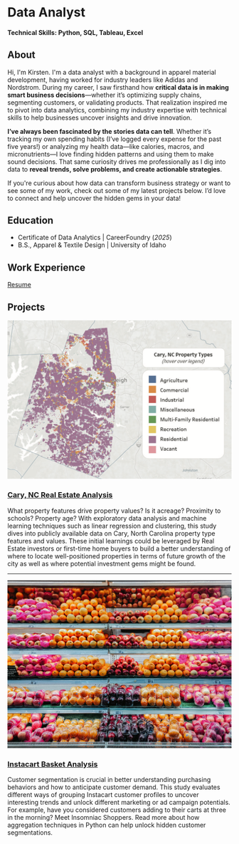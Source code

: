 # Data Analyst

#### Technical Skills: Python, SQL, Tableau, Excel

## About

Hi, I'm Kirsten. I'm a data analyst with a background in apparel material development, having worked for industry leaders like Adidas and Nordstrom. During my career, I saw firsthand how **critical data is in making smart business decisions**—whether it’s optimizing supply chains, segmenting customers, or validating products. That realization inspired me to pivot into data analytics, combining my industry expertise with technical skills to help businesses uncover insights and drive innovation.

**I’ve always been fascinated by the stories data can tell**. Whether it’s tracking my own spending habits (I’ve logged every expense for the past five years!) or analyzing my health data—like calories, macros, and micronutrients—I love finding hidden patterns and using them to make sound decisions. That same curiosity drives me professionally as I dig into data to **reveal trends, solve problems, and create actionable strategies**.

If you're curious about how data can transform business strategy or want to see some of my work, check out some of my latest projects below. I’d love to connect and help uncover the hidden gems in your data!

## Education
- Certificate of Data Analytics | CareerFoundry (_2025_)								       		
- B.S., Apparel & Textile Design | University of Idaho

## Work Experience
<a href="https://kirstencurrie.github.io/assets/img/Currie_Kirsten_Resume.pdf" target="_blank">Resume</a>


## Projects

![Interactive Tableau map of property types in Raleigh, NC](assets/img/cary_map.png)

### [Cary, NC Real Estate Analysis](https://kirstencurrie.github.io/repository-name/project1.md)

What property features drive property values? Is it acreage? Proximity to schools? Property age? With exploratory data analysis and machine learning techniques such as linear regression and clustering, this study dives into publicly available data on Cary, North Carolina property type features and values. These initial learnings could be leveraged by Real Estate investors or first-time home buyers to build a better understanding of where to locate well-positioned properties in terms of future growth of the city as well as where potential investment gems might be found.

---

![Image of fruit on the shelf at grocery store](assets/img/ic_groceries.jpg)

### [Instacart Basket Analysis](https://kirstencurrie.github.io/repository-name/project2.md)

Customer segmentation is crucial in better understanding purchasing behaviors and how to anticipate customer demand. This study evaluates different ways of grouping Instacart customer profiles to uncover interesting trends and unlock different marketing or ad campaign potentials. For example, have you considered customers adding to their carts at three in the morning? Meet Insomniac Shoppers. Read more about how aggregation techniques in Python can help unlock hidden customer segmentations.


